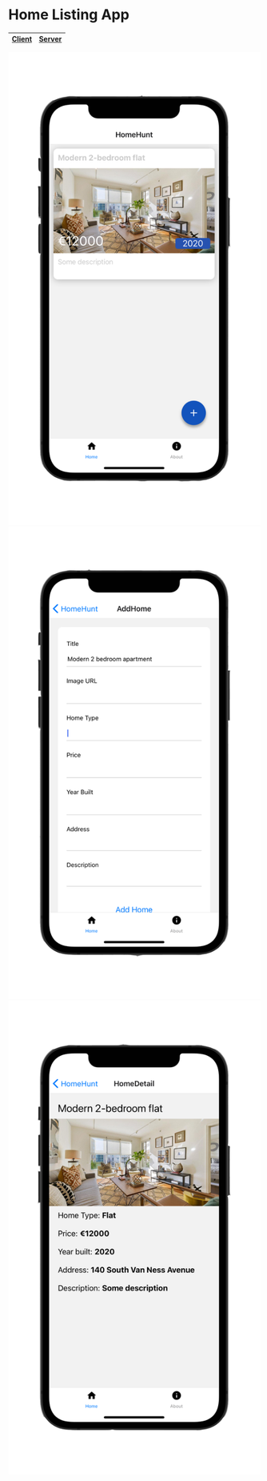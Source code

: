 # Home Listing App

[1]: https://github.com/vriesm060/home-listing-app-client
[2]: https://github.com/vriesm060/home-listing-app/tree/master/server

| [Client][1] | [Server][2] |
| :---------- | :---------- |

![Home Listing App Overview](screenshots/home_listing_app_001.png)
![Home Listing App Add new home](screenshots/home_listing_app_002.png)
![Home Listing App Detail](screenshots/home_listing_app_003.png)